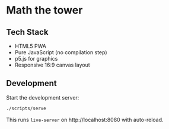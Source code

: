# Math the tower



## Tech Stack

- HTML5 PWA
- Pure JavaScript (no compilation step)
- p5.js for graphics
- Responsive 16:9 canvas layout

## Development

Start the development server:

```bash
./scripts/serve
```

This runs `live-server` on http://localhost:8080 with auto-reload.
